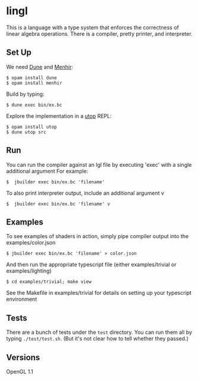 lingl
=====

This is a language with a type system that enforces the correctness of linear algebra operations.
There is a compiler, pretty printer, and interpreter.


Set Up
------

We need [Dune][] and [Menhir][]:

    $ opam install dune
    $ opam install menhir

Build by typing:

    $ dune exec bin/ex.bc

Explore the implementation in a [utop][] REPL:

    $ opam install utop
    $ dune utop src

[dune]: https://github.com/ocaml/dune
[menhir]: http://gallium.inria.fr/~fpottier/menhir/
[utop]: https://github.com/diml/utop

Run
---

You can run the compiler against an lgl file by executing 'exec' with a single additional argument
For example:

    $  jbuilder exec bin/ex.bc 'filename'

To also print interpreter output, include an additional argument v

    $  jbuilder exec bin/ex.bc 'filename' v

Examples
---

To see examples of shaders in action, simply pipe compiler output into the examples/color.json

    $ jbuilder exec bin/ex.bc 'filename' > color.json

And then run the appropriate typescript file (either examples/trivial or examples/lighting)

    $ cd examples/trivial; make view

See the Makefile in examples/trivial for details on setting up your typescript environment

Tests
-----

There are a bunch of tests under the `test` directory.
You can run them all by typing `./test/test.sh`.
(But it's not clear how to tell whether they passed.)

Versions
-----
OpenGL 1.1
